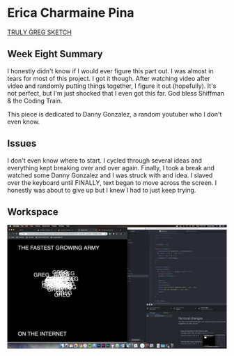 # Erica Charmaine Pina

[TRULY GREG SKETCH](https://ecpina.github.io/120-work/hw-11/index.html)

## Week Eight Summary
I honestly didn't know if I would ever figure this part out. I was almost in tears for most of this project. I got it though. After watching video after video and randomly putting things together, I figure it out (hopefully). It's not perfect, but I'm just shocked that I even got this far. God bless Shiffman & the Coding Train.

This piece is dedicated to Danny Gonzalez, a random youtuber who I don't even know.


## Issues
I don't even know where to start. I cycled through several ideas and everything kept breaking over and over again. Finally, I took a break and watched some Danny Gonzalez and I was struck with and idea. I slaved over the keyboard until FINALLY, text began to move across the screen. I honestly was about to give up but I knew I had to just keep trying.

## Workspace
![TRULY GREG](../hw-11/trulygreg.png)
